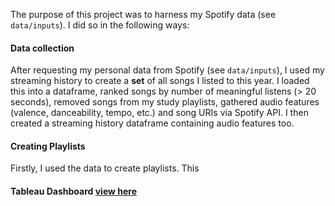 The purpose of this project was to harness my Spotify data (see `data/inputs`). I did so in the following ways:

#### Data collection

After requesting my personal data from Spotify (see `data/inputs`), I used my streaming history to create a **set** of all songs I listed to this year. I loaded this into a 
dataframe, ranked songs by number of meaningful listens (> 20 seconds), removed songs from my study playlists, gathered audio features (valence, danceability, tempo, etc.) 
and song URIs via Spotify API. I then created a streaming history dataframe containing audio features too.

#### Creating Playlists

Firstly, I used the data to create playlists. This 

#### Tableau Dashboard [view here](https://public.tableau.com/app/profile/robbie6107/viz/HarnessingMySpotifyData/Dashboard1)
